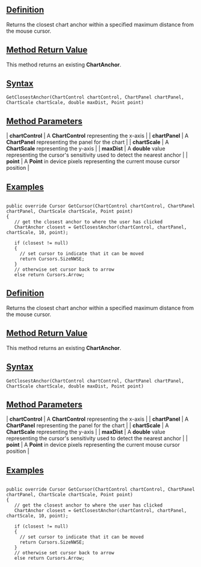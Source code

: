 ## [Definition](https://developer.ninjatrader.com/docs/desktop/getclosestanchor\#definition)

Returns the closest chart anchor within a specified maximum distance from the mouse cursor.

## [Method Return Value](https://developer.ninjatrader.com/docs/desktop/getclosestanchor\#method-return-value)

This method returns an existing **ChartAnchor**.

## [Syntax](https://developer.ninjatrader.com/docs/desktop/getclosestanchor\#syntax)

`GetClosestAnchor(ChartControl chartControl, ChartPanel chartPanel, ChartScale chartScale, double maxDist, Point point)`

## [Method Parameters](https://developer.ninjatrader.com/docs/desktop/getclosestanchor\#method-parameters)

| **chartControl** | A **ChartControl** representing the x-axis |
| **chartPanel** | A **ChartPanel** representing the panel for the chart |
| **chartScale** | A **ChartScale** representing the y-axis |
| **maxDist** | A **double** value representing the cursor's sensitivity used to detect the nearest anchor |
| **point** | A **Point** in device pixels representing the current mouse cursor position |

## [Examples](https://developer.ninjatrader.com/docs/desktop/getclosestanchor\#examples)

```jsx-150469391 csharp

public override Cursor GetCursor(ChartControl chartControl, ChartPanel chartPanel, ChartScale chartScale, Point point)
{
   // get the closest anchor to where the user has clicked
   ChartAnchor closest = GetClosestAnchor(chartControl, chartPanel, chartScale, 10, point);

   if (closest != null)
   {
     // set cursor to indicate that it can be moved
     return Cursors.SizeNWSE;
   }
   // otherwise set cursor back to arrow
   else return Cursors.Arrow;

```

## [Definition](https://developer.ninjatrader.com/docs/desktop/getclosestanchor\#definition)

Returns the closest chart anchor within a specified maximum distance from the mouse cursor.

## [Method Return Value](https://developer.ninjatrader.com/docs/desktop/getclosestanchor\#method-return-value)

This method returns an existing **ChartAnchor**.

## [Syntax](https://developer.ninjatrader.com/docs/desktop/getclosestanchor\#syntax)

`GetClosestAnchor(ChartControl chartControl, ChartPanel chartPanel, ChartScale chartScale, double maxDist, Point point)`

## [Method Parameters](https://developer.ninjatrader.com/docs/desktop/getclosestanchor\#method-parameters)

| **chartControl** | A **ChartControl** representing the x-axis |
| **chartPanel** | A **ChartPanel** representing the panel for the chart |
| **chartScale** | A **ChartScale** representing the y-axis |
| **maxDist** | A **double** value representing the cursor's sensitivity used to detect the nearest anchor |
| **point** | A **Point** in device pixels representing the current mouse cursor position |

## [Examples](https://developer.ninjatrader.com/docs/desktop/getclosestanchor\#examples)

```jsx-150469391 csharp

public override Cursor GetCursor(ChartControl chartControl, ChartPanel chartPanel, ChartScale chartScale, Point point)
{
   // get the closest anchor to where the user has clicked
   ChartAnchor closest = GetClosestAnchor(chartControl, chartPanel, chartScale, 10, point);

   if (closest != null)
   {
     // set cursor to indicate that it can be moved
     return Cursors.SizeNWSE;
   }
   // otherwise set cursor back to arrow
   else return Cursors.Arrow;

```